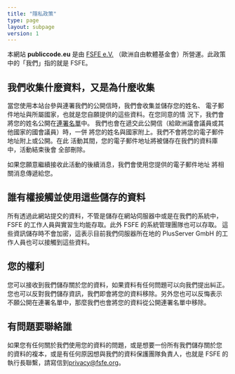 ```yaml
---
title: "隱私政策"
type: page
layout: subpage
version: 1
---
```


本網站 **publiccode.eu** 是由
[FSFE e.V.](https://fsfe.org/about/legal/imprint.html)
（歐洲自由軟體基金會）所營運。此政策中的「我們」指的就是 FSFE。

## 我們收集什麼資料，又是為什麼收集

當您使用本站台參與連署我們的公開信時，我們會收集並儲存您的姓名、
電子郵件地址與所屬國家，也就是您自願提供的這些資料。在您同意的情
況下，我們會將您的姓名公開在[連署名單](/openletter/all-signatures)中。
我們也會在遞交此公開信（給歐洲議會議員或其他國家的國會議員）時，一併
將您的姓名與國家附上。我們不會將您的電子郵件地址附上或公開。在此
活動其間，您的電子郵件地址將被儲存在我們的資料庫中，活動結束後會
全部刪除。

如果您願意繼續接收此活動的後續消息，我們會使用您提供的電子郵件地址
將相關消息傳遞給您。

## 誰有權接觸並使用這些儲存的資料

所有透過此網站提交的資料，不管是儲存在網站伺服器中或是在我們的系統中，
FSFE 的工作人員與實習生均能存取。此外 FSFE 的系統管理團隊也可以存取。
這些資訊儲存時不會加密，這表示目前我們伺服器所在地的 PlusServer GmbH
的工作人員也可以接觸到這些資料。

## 您的權利

您可以接收到我們儲存關於您的資料，如果資料有任何問題可以向我們提出糾正。
您也可以反對我們儲存資訊，我們即會將您的資料移除。另外您也可以反悔表示
不願公開在連署名單中，那麼我們也會將您的資料從公開連署名單中移除。

## 有問題要聯絡誰

如果您有任何關於我們使用您的資料的問題，或是想要一份所有我們儲存關於您
的資料的複本，或是有任何原因想與我們的資料保護團隊負責人，也就是 FSFE
的執行長聯繫，請寫信到[privacy@fsfe.org](mailto:privacy@fsfe.org)。
